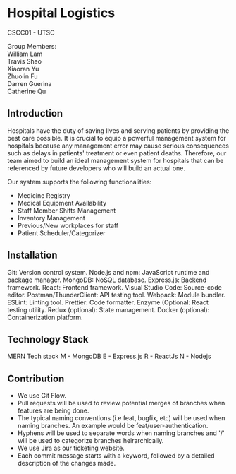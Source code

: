 # Hospital Logistics
CSCC01 - UTSC <br>

Group Members: <br>
William Lam <br>
Travis Shao <br>
Xiaoran Yu <br>
Zhuolin Fu <br>
Darren Guerina <br>
Catherine Qu <br>
## Introduction
Hospitals have the duty of saving lives and serving patients by providing the best care possible. It is crucial to equip a powerful management system for hospitals because any management error may cause serious consequences such as delays in patients' treatment or even patient deaths. Therefore, our team aimed to build an ideal management system for hospitals that can be referenced by future developers who will build an actual one.

Our system supports the following functionalities:
* Medicine Registry
* Medical Equipment Availability
* Staff Member Shifts Management
* Inventory Management
* Previous/New workplaces for staff
* Patient Scheduler/Categorizer
## Installation
Git: Version control system.
Node.js and npm: JavaScript runtime and package manager.
MongoDB: NoSQL database.
Express.js: Backend framework.
React: Frontend framework.
Visual Studio Code: Source-code editor.
Postman/ThunderClient: API testing tool.
Webpack: Module bundler.
ESLint: Linting tool.
Prettier: Code formatter.
Enzyme (Optional: React testing utility.
Redux (optional): State management.
Docker (optional): Containerization platform.


## Technology Stack
MERN Tech stack
M - MongoDB
E - Express.js
R - ReactJs
N - Nodejs

## Contribution
* We use Git Flow.
* Pull requests will be used to review potential merges of branches when features are being done.
* The typical naming conventions (i.e feat, bugfix, etc) will be used when naming branches. An example would be feat/user-authentication.
* Hyphens will be used to separate words when naming branches and '/' will be used to categorize branches heirarchically.
* We use Jira as our ticketing website.
* Each commit message starts with a keyword, followed by a detailed description of the changes made.
